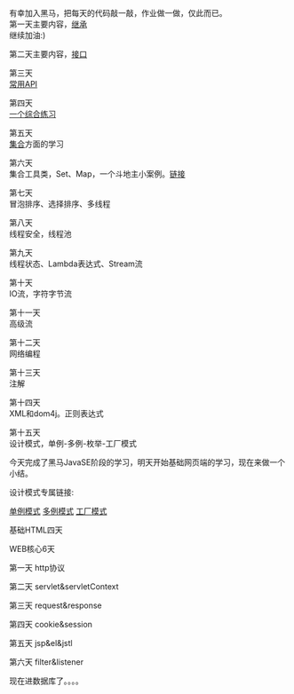 有幸加入黑马，把每天的代码敲一敲，作业做一做，仅此而已。<br>
第一天主要内容，[继承](https://github.com/BySjm/HeiMa/tree/master/Day01)<br>
继续加油:)<br>

第二天主要内容，[接口](https://github.com/BySjm/HeiMa/tree/master/Day02/src)<br>

第三天<br>[常用API<br>](https://github.com/BySjm/HeiMa/tree/master/Day03/src)

第四天<br>[一个综合练习<br>](https://github.com/BySjm/HeiMa/tree/master/Day04/src/ComCase)

第五天<br>[集合](https://github.com/BySjm/HeiMa/tree/master/Day05/src)方面的学习<br>

第六天<br>集合工具类，Set、Map，一个斗地主小案例。[链接<br>](https://github.com/BySjm/HeiMa/tree/master/Day06/src)

第七天<br>冒泡排序、选择排序、多线程<br>

第八天<br>线程安全，线程池<br>

第九天<br>线程状态、Lambda表达式、Stream流<br>

第十天<br>IO流，字符字节流<br>

第十一天<br>高级流<br>

第十二天<br>网络编程<br>

第十三天<br>注解<br>

第十四天<br>XML和dom4j。正则表达式<br>

第十五天<br>设计模式，单例-多例-枚举-工厂模式<br>

今天完成了黑马JavaSE阶段的学习，明天开始基础网页端的学习，现在来做一个小结。<br>

设计模式专属链接:<br>

[单例模式](https://github.com/BySjm/HeiMa/tree/master/Day15/src/Demo01_SingleInstance)       [多例模式](https://github.com/BySjm/HeiMa/tree/master/Day15/src/Demo02_MutilInstance)       [工厂模式](https://github.com/BySjm/HeiMa/tree/master/Day15/src/Demo03_CarFactory)<br>

基础HTML四天<br>

WEB核心6天<br>

第一天 http协议<br>

第二天 servlet&servletContext<br>

第三天 request&response<br>

第四天 cookie&session<br>

第五天 jsp&el&jstl<br>

第六天 filter&listener<br>

现在进数据库了。。。。

